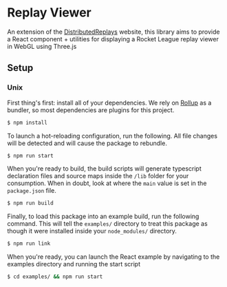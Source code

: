 # Replay Viewer

An extension of the [DistributedReplays](https://github.com/SaltieRL/DistributedReplays) website, this library aims to provide a React component + utilities for displaying a Rocket League replay viewer in WebGL using Three.js

## Setup

### Unix

First thing's first: install all of your dependencies. We rely on [Rollup](https://rollupjs.org/guide/en) as a bundler, so most dependencies are plugins for this project.

```bash
$ npm install
```

To launch a hot-reloading configuration, run the following. All file changes will be detected and will cause the package to rebundle.

```bash
$ npm run start
```

When you're ready to build, the build scripts will generate typescript declaration files and source maps inside the `/lib` folder for your consumption. When in doubt, look at where the `main` value is set in the `package.json` file.

```bash
$ npm run build
```

Finally, to load this package into an example build, run the following command. This will tell the `examples/` directory to treat this package as though it were installed inside your `node_modules/` directory.

```bash
$ npm run link
```

When you're ready, you can launch the React example by navigating to the examples directory and running the start script

```bash
$ cd examples/ && npm run start
```

